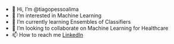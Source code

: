 - 👋 Hi, I’m @tiagopessoalima
- 👀 I’m interested in Machine Learning
- 🌱 I’m currently learning Ensembles of Classifiers
- 💞️ I’m looking to collaborate on Machine Learning for Healthcare
- 📫 How to reach me [LinkedIn](https://www.linkedin.com/in/tpfl/)

<!---
tiagopessoalima/tiagopessoalima is a ✨ special ✨ repository because its `README.md` (this file) appears on your GitHub profile.
You can click the Preview link to take a look at your changes.
--->
